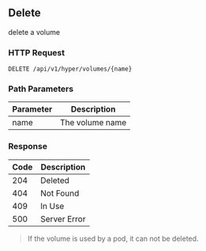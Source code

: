 Delete
---------------------------------
delete a volume

### HTTP Request

`DELETE /api/v1/hyper/volumes/{name}`

### Path Parameters

| Parameter | Description |
| --- | --- |
| name | The volume name |

### Response

| Code | Description |
| --- | --- |
| 204 | Deleted |
| 404 | Not Found |
| 409 | In Use |
| 500 | Server Error |

> If the volume is used by a pod, it can not be deleted.
